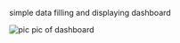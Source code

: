 simple data filling and displaying dashboard 

![pic](https://user-images.githubusercontent.com/41753884/214068518-7e6d8e88-7b14-49db-8df5-57d0bda7eade.png) pic of dashboard
